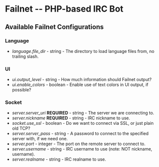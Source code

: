 # Failnet -- PHP-based IRC Bot

## Available Failnet Configurations

### Language

* *language.file_dir* - string - The directory to load language files from, no trailing slash.

### UI

* *ui.output_level* - string - How much information should Failnet output?
* *ui.enable_colors* - boolean - Enable use of text colors in UI output, if possible?

### Socket

* *server.server_uri* **REQUIRED** - string - The server we are connecting to.
* *server.nickname* **REQUIRED** - string - IRC nickname to use.
* *socket.use_ssl* - boolean - Do we want to connect via SSL, or just plain old TCP?
* *server.server_pass* - string - A password to connect to the specified server with, if we need one.
* *server.port* - integer - The port on the remote server to connect to.
* *server.username* - string - IRC username to use (note: NOT nickname, username).
* *server.realname* - string - IRC realname to use.
